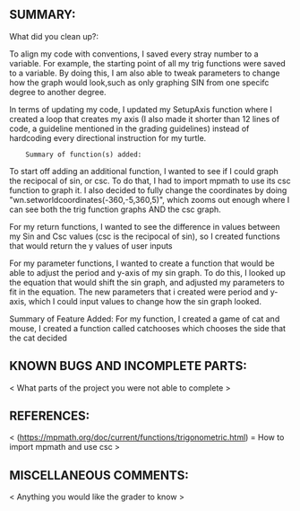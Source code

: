 

## SUMMARY:
What did you clean up?:

To align my code with conventions, I saved every stray number to a variable. For example, the starting point of all my trig functions were saved to a variable. 
By doing this, I am also able to tweak parameters to change how the graph would look,such as only graphing SIN from one specifc degree to another degree.

In terms of updating my code, I updated my SetupAxis function where I created a loop that creates my axis (I also made it shorter than 12 lines of code, a guideline mentioned in the grading guidelines) instead of hardcoding every directional instruction for my turtle.
 
        Summary of function(s) added:

To start off adding an additional function, I wanted to see if I could graph the recipocal of sin, or csc. To do that, I had to import mpmath to use its csc function to graph it. I also decided to fully change the coordinates by doing "wn.setworldcoordinates(-360,-5,360,5)", which zooms out enough where I can see both the trig function graphs AND the csc graph.

 For my return functions, I wanted to see the difference in values between my Sin and Csc values (csc is the recipocal of sin), so I created functions that would return the y values of user inputs 

 For my parameter functions, I wanted to create a function that would be able to adjust the period and y-axis of my sin graph. To do this, I looked up the equation that would shift the sin graph, and adjusted my parameters to fit in the equation. The new parameters that i created were period and y-axis, which I could input values to change how the sin graph looked.

Summary of Feature Added:
For my function, I created a game of cat and mouse, 
I created a function called catchooses which chooses the side that the cat decided

## KNOWN BUGS AND INCOMPLETE PARTS:
 < What parts of the project you were not able to complete >

## REFERENCES:
 < (https://mpmath.org/doc/current/functions/trigonometric.html) = How to import mpmath and use csc >

## MISCELLANEOUS COMMENTS:
 < Anything you would like the grader to know >
